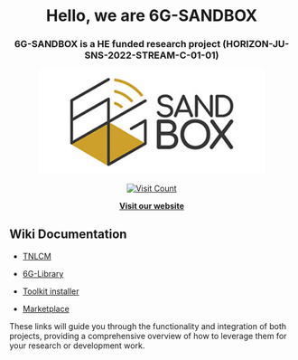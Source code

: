 <div align="center">

  <h1>Hello, we are 6G-SANDBOX</h1>

  <h3>6G-SANDBOX is a HE funded research project (HORIZON-JU-SNS-2022-STREAM-C-01-01)</h3>

  <a href="https://github.com/6G-SANDBOX"><img src="../images/logo.png" width="400" title="logo-sandbox"></a>

  <a href="https://visitcount.itsvg.in">
    <img src="https://visitcount.itsvg.in/api?id=6G-SANDBOX&icon=5&color=1" alt="Visit Count">
  </a>

  <p>
    <a href="https://6g-sandbox.eu/" target="_blank"><strong>Visit our website</strong></a>
  </p>

</div>

## Wiki Documentation

- [TNLCM](https://github.com/6G-SANDBOX/TNLCM/wiki)

- [6G-Library](https://github.com/6G-SANDBOX/6G-Library/wiki)

- [Toolkit installer](https://github.com/6G-SANDBOX/toolkit-installer/wiki)

- [Marketplace](https://github.com/6G-SANDBOX/marketplace-community/wiki)

These links will guide you through the functionality and integration of both projects, providing a comprehensive overview of how to leverage them for your research or development work.
